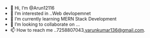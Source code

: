- 👋 Hi, I’m @Arun12116
- 👀 I’m interested in ..Web devlopemnet
- 🌱  I’m currently learning MERN Stack Development
- 💞️ I’m looking to collaborate on ...
- 📫 How to reach me ..7258807043,yarunkumar136@gmail.com.

<!---
Arun12116/Arun12116 is a ✨ special ✨ repository because its `README.md` (this file) appears on your GitHub profile.
You can click the Preview link to take a look at your changes.
--->
